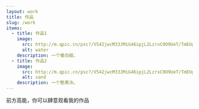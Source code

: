 ```yaml
---
layout: work
title: 作品
slug: /work
items:
  - title: 作品1
    image:
      src: http://m.qpic.cn/psc?/V542jwcM33JMiG46ipjL2LzrxC0O9UeT/TmEUgtj9EK6.7V8ajmQrEHY8VYNqeNP0A9Vj7eKv2FO00bU*e7f9lD5a*AcziN2x5LQ*CxKOdFgla22reY.KMwEB7pl2uWBYnPbyZvY5E5I!/b&bo=QAbzCnsHGw0BGes!&rf=viewer_4
      alt: water
    description: 一个傻白甜。
  - title: 作品2
    image:
      src: http://m.qpic.cn/psc?/V542jwcM33JMiG46ipjL2LzrxC0O9UeT/TmEUgtj9EK6.7V8ajmQrEHLpKou0msCZNkgBpdaHl4NCf2iroKad126b5xOO*y1bMR8AsIZiy16tqQZRcTuEnK64dfl.mwAHHhyrCLHnDD8!/b&bo=QAa5CdsJVQ8BGUA!&rf=viewer_4
      alt: sand
    description: 一个憨黑冷。
---
```


前方高能，你可以肆意观看我的作品
<br />
<br />
